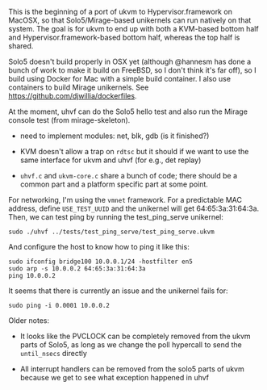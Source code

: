 This is the beginning of a port of ukvm to Hypervisor.framework on
MacOSX, so that Solo5/Mirage-based unikernels can run natively on that
system.  The goal is for ukvm to end up with both a KVM-based bottom
half and Hypervisor.framework-based bottom half, whereas the top half
is shared.

Solo5 doesn't build properly in OSX yet (although @hannesm has done a
bunch of work to make it build on FreeBSD, so I don't think it's far
off), so I build using Docker for Mac with a simple build container. I
also use containers to build Mirage unikernels.  See
https://github.com/djwillia/dockerfiles.

At the moment, uhvf can do the Solo5 hello test and also run the Mirage
console test (from mirage-skeleton).

- need to implement modules: net, blk, gdb (is it finished?)

- KVM doesn't allow a trap on `rdtsc` but it should if we want to use
  the same interface for ukvm and uhvf (for e.g., det replay)

- `uhvf.c` and `ukvm-core.c` share a bunch of code; there should be a
  common part and a platform specific part at some point.

For networking, I'm using the `vmnet` framework.  For a predictable
MAC address, define `USE_TEST_UUID` and the unikernel will get
64:65:3a:31:64:3a.  Then, we can test ping by running the
test_ping_serve unikernel:

    sudo ./uhvf ../tests/test_ping_serve/test_ping_serve.ukvm

And configure the host to know how to ping it like this:

    sudo ifconfig bridge100 10.0.0.1/24 -hostfilter en5
    sudo arp -s 10.0.0.2 64:65:3a:31:64:3a
    ping 10.0.0.2

It seems that there is currently an issue and the unikernel fails for:

    sudo ping -i 0.0001 10.0.0.2


Older notes:

- It looks like the PVCLOCK can be completely removed from the ukvm
  parts of Solo5, as long as we change the poll hypercall to send the
  `until_nsecs` directly

- All interrupt handlers can be removed from the solo5 parts of ukvm
  because we get to see what exception happened in uhvf





